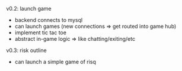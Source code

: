 v0.2: launch game
 - backend connects to mysql
 - can launch games (new connections => get routed into game hub)
 - implement tic tac toe
 - abstract in-game logic => like chatting/exiting/etc

v0.3: risk outline
 - can launch a simple game of risq